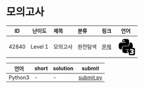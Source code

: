 # 모의고사

| ID | 난이도 | 제목 | 분류 | 링크 | 언어 |
| -- | ---- | :-- | :-- | --- | --- |
| 42840 | Level 1 | 모의고사 | 완전탐색 | [문제](https://programmers.co.kr/learn/courses/30/lessons/42840) | [![python3](/assets/python3.svg)](submit.py) |

| 언어 | short | solution | submit |
| --- | ----- | -------- | ------ |
| Python3 | - | - | [submit.py](submit.py) |
